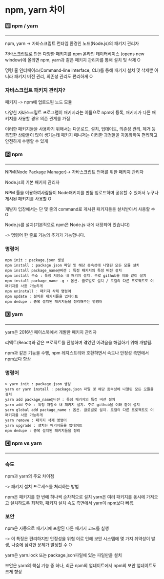 # npm, yarn 차이

### 1️⃣ npm / yarn
<hr/>

npm, yarn -> 자바스크립트 런타임 환경인 노드(Node.js)의 패키지 관리자

자바스크립트로 만든 다양한 패키지를 npm 온라인 데이터베이스 (opens new window)에 올리면 npm, yarn과 같은 패키지 관리자를 통해 설치 및 삭제 O

명령 줄 인터페이스(Command-line interface, CLI)를 통해 패키지 설치 및 삭제뿐 아니라 패키지 버전 관리, 의존성 관리도 편리하게 O

### 자바스크립트 패키지 관리자? 
패키지 -> npm에 업로드된 노드 모듈

다양한 자바스크립트 프로그램이 패키지라는 이름으로 npm에 등록, 패키지가 다른 패키지를 사용할 경우 의존 관계를 가짐

이러한 패키지들을 사용하기 위해서는 다운로드, 설치, 업데이트, 의존성 관리, 제거 등 복잡한 상황들이 많이 생기는데 패키지 매니저는 이러한 과정들을 자동화하여 편리하고 안전하게 수행할 수 있게

### 2️⃣ npm
<hr/>
NPM(Node Package Manager)-> 자바스크립트 언어를 위한 패키지 관리자

Node.js의 기본 패키지 관리자

NPM 툴을 이용하여사람들이 Node패키지를 만듦
업로드하며 공유할 수 있어서 누구나 게시된 패키지를 사용할 O

개발자 입장에서는 단 몇 줄의 command로 게시된 패키지들을 설치받아서 사용할 수 O

Node.js를 설치(기본적으로 npm은 Node.js 내에 내장되어 있습니다) 

-> 명령어 한 줄로 기능의 추가가 가능합니다.

### 명령어

```
npm init : package.json 생성
npm install : package.json 파일 및 해당 종속성에 나열된 모든 모듈 설치
npm install package_name@버전 : 특정 패키지의 특정 버전 설치
npm install 주소 : 특정 저장소 내 패키지 설치. 주로 github을 이와 같이 설치
npm install package_name -g : 옵션. 글로벌로 설치 / 로컬의 다른 프로젝트도 이 패키지를 사용 가능하게
npm uninstall : 패키지 삭제 명령어
npm update : 설치한 패키지들을 업데이트
npm dedupe : 중복 설치된 패키지들을 정리해주는 명령어
```

### 3️⃣ yarn
<hr/>

yarn은 2016년 페이스북에서 개발한 패키지 관리자

리액트(React)와 같은 프로젝트를 진행하며 겪었던 어려움을 해결하기 위해 개발됨.

npm과 같은 기능을 수행, npm 레지스트리와 호환하면서 속도나 안정성 측면에서 npm보다 향상

### 명령어

```
> yarn init : package.json 생성
yarn or yarn install : package.json 파일 및 해당 종속성에 나열된 모든 모듈을 설치
yarn add package_name@버전 : 특정 패키지의 특정 버전 설치
yarn add 주소 : 특정 저장소 내 패키지 설치. 주로 github을 이와 같이 설치
yarn global add package_name : 옵션. 글로벌로 설치. 로컬의 다른 프로젝트도 이 패키지를 사용 가능하게
yarn remove : 패키지 삭제 명령어
yarn upgrade : 설치한 패키지들을 업데이트
npm dedupe : 중복 설치된 패키지들을 정리
```

### 4️⃣ npm vs yarn
<hr/>

### 속도

npm과 yarn의 주요 차이점 

-> 패키지 설치 프로세스를 처리하는 방법

 npm은 패키지를 한 번에 하나씩 순차적으로 설치
yarn은 여러 패키지를 동시에 가져오고 설치하도록 최적화, 패키지 설치 속도 측면에서 yarn이 npm보다 빠름.

### 보안

npm은 자동으로 패키지에 포함된 다른 패키지 코드를 실행
 
 -> 이 특징은 편리하지만 안정성을 위협 이로 인해 보안 시스템에 몇 가지 취약성이 발생, 나중에 심각한 문제가 발생할 수 O
 
yarn은 yarn.lock 또는 package.json파일에 있는 파일만을 설치

 보안은 yarn의 핵심 기능 중 하나, 최근 npm의 업데이트에서 npm의 보안 업데이트도 크게 향상